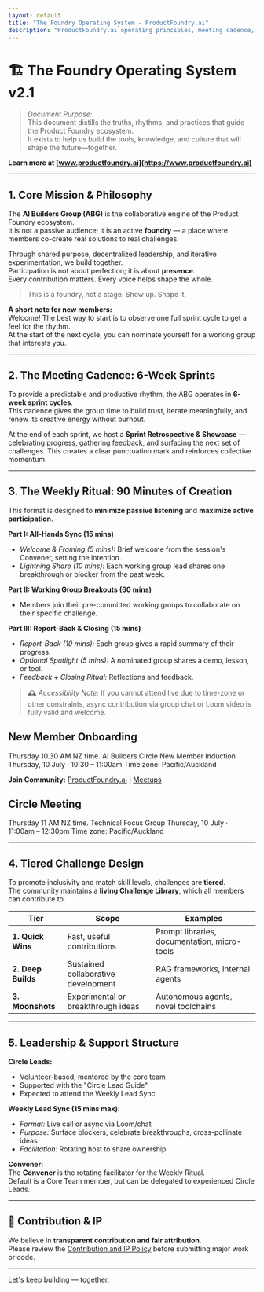 ```yaml
---
layout: default
title: "The Foundry Operating System - ProductFoundry.ai"
description: "ProductFoundry.ai operating principles, meeting cadence, leadership structure, and collaborative development framework"
---
```


# 🏗️ The Foundry Operating System v2.1

> *Document Purpose:*  
This document distills the truths, rhythms, and practices that guide the Product Foundry ecosystem.  
It exists to help us build the tools, knowledge, and culture that will shape the future—together.

**Learn more at [www.productfoundry.ai](https://www.productfoundry.ai)**

---

## 1. Core Mission & Philosophy

The **AI Builders Group (ABG)** is the collaborative engine of the Product Foundry ecosystem.  
It is not a passive audience; it is an active **foundry** — a place where members co-create real solutions to real challenges.

Through shared purpose, decentralized leadership, and iterative experimentation, we build together.  
Participation is not about perfection; it is about **presence**.  
Every contribution matters. Every voice helps shape the whole.

> This is a foundry, not a stage. Show up. Shape it.

**A short note for new members:**  
Welcome! The best way to start is to observe one full sprint cycle to get a feel for the rhythm.  
At the start of the next cycle, you can nominate yourself for a working group that interests you.

---

## 2. The Meeting Cadence: 6-Week Sprints

To provide a predictable and productive rhythm, the ABG operates in **6-week sprint cycles**.  
This cadence gives the group time to build trust, iterate meaningfully, and renew its creative energy without burnout.

At the end of each sprint, we host a **Sprint Retrospective & Showcase** — celebrating progress, gathering feedback, and surfacing the next set of challenges. This creates a clear punctuation mark and reinforces collective momentum.

---

## 3. The Weekly Ritual: 90 Minutes of Creation

This format is designed to **minimize passive listening** and **maximize active participation**.

**Part I: All-Hands Sync (15 mins)**  
- *Welcome & Framing (5 mins):* Brief welcome from the session's Convener, setting the intention.  
- *Lightning Share (10 mins):* Each working group lead shares one breakthrough or blocker from the past week.

**Part II: Working Group Breakouts (60 mins)**  
- Members join their pre-committed working groups to collaborate on their specific challenge.

**Part III: Report-Back & Closing (15 mins)**  
- *Report-Back (10 mins):* Each group gives a rapid summary of their progress.  
- *Optional Spotlight (5 mins):* A nominated group shares a demo, lesson, or tool.  
- *Feedback + Closing Ritual:* Reflections and feedback.

> 🕰️ *Accessibility Note:* If you cannot attend live due to time-zone or other constraints, async contribution via group chat or Loom video is fully valid and welcome.

## New Member Onboarding

Thursday 10.30 AM NZ time.
AI Builders Circle New Member Induction
Thursday, 10 July · 10:30 – 11:00am
Time zone: Pacific/Auckland

**Join Community:** [ProductFoundry.ai](https://www.productfoundry.ai) | [Meetups](https://www.meetup.com/pro/dave-braendler/)

## Circle Meeting

Thursday 11 AM NZ time.
Technical Focus Group
Thursday, 10 July · 11:00am – 12:30pm
Time zone: Pacific/Auckland

---

## 4. Tiered Challenge Design

To promote inclusivity and match skill levels, challenges are **tiered**.  
The community maintains a **living Challenge Library**, which all members can contribute to.

| Tier | Scope | Examples |
|------|-------|----------|
| **1. Quick Wins** | Fast, useful contributions | Prompt libraries, documentation, micro-tools |
| **2. Deep Builds** | Sustained collaborative development | RAG frameworks, internal agents |
| **3. Moonshots** | Experimental or breakthrough ideas | Autonomous agents, novel toolchains |

---

## 5. Leadership & Support Structure

**Circle Leads:**  
- Volunteer-based, mentored by the core team  
- Supported with the "Circle Lead Guide"  
- Expected to attend the Weekly Lead Sync

**Weekly Lead Sync (15 mins max):**  
- *Format:* Live call or async via Loom/chat  
- *Purpose:* Surface blockers, celebrate breakthroughs, cross-pollinate ideas  
- *Facilitation:* Rotating host to share ownership

**Convener:**  
The **Convener** is the rotating facilitator for the Weekly Ritual.  
Default is a Core Team member, but can be delegated to experienced Circle Leads.

---

## 📜 Contribution & IP

We believe in **transparent contribution and fair attribution**.  
Please review the [Contribution and IP Policy](./contribution-ip) before submitting major work or code.

---

Let's keep building — together.